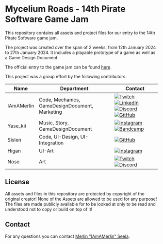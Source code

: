 # Mycelium Roads - 14th Pirate Software Game Jam
This repository contains all assets and project files for our entry to the 14th Pirate Software game jam.

The project was created over the span of 2 weeks, from 12th January 2024 to 27th January 2024. It includes a playable prototype of a game as  well as a Game Design Document.

The official entry to the game jam can be found [here](https://itch.io/jam/pirate/rate/2490208).

This project was a group effort by the following contributors:

| Name       | Department                                     | Contact |
| ---------- | ---------------------------------------------- | ------- |
| IAmAMerlin | Code, Mechanics, GameDesignDocument, Marketing | [![Twitch](https://img.shields.io/badge/Twitch-a970ff?style=for-the-badge&logo=Twitch&logoColor=white)](https://www.twitch.tv/iamamerlin) [![LinkedIn](https://img.shields.io/badge/LinkedIn-0077B5?style=for-the-badge&logo=linkedin&logoColor=white)](https://www.linkedin.com/in/merlinseela/?locale=en_US) [![Discord](https://img.shields.io/badge/Discord-8a9cfd?style=for-the-badge&logo=discord&logoColor=white)](https://discord.com/invite/ADt6Skn7Rm) [![GitHub](https://img.shields.io/badge/GitHub-181717?style=for-the-badge&logo=github&color=181717)](https://github.com/merlinseela)|
| Yase_kii   | Music, Story, GameDesignDocument               | [![Instagram](https://img.shields.io/badge/Instagram-181717?style=for-the-badge&logo=instagram&color=181717)](https://www.instagram.com/yase_kii/) [![Bandcamp](https://img.shields.io/badge/Bandcamp-181717?style=for-the-badge&logo=Bandcamp&color=181717)](https://yase-kii.bandcamp.com/)|
| Sislen     | Code, UI-Design, UI-Integration                |[![GitHub](https://img.shields.io/badge/GitHub-181717?style=for-the-badge&logo=github&color=181717)](https://github.com/SislenC)         |
| Higan      | UI-Art                                         |[![Instagram](https://img.shields.io/badge/Instagram-181717?style=for-the-badge&logo=instagram&color=181717)](https://www.instagram.com/maplesirup900/?hl=en)         |
| Nose       | Art                                            |[![Twitch](https://img.shields.io/badge/Twitch-a970ff?style=for-the-badge&logo=Twitch&logoColor=white)](https://www.twitch.tv/nose_knows2) [![Discord](https://img.shields.io/badge/Discord-8a9cfd?style=for-the-badge&logo=discord&logoColor=white)](https://discord.com/invite/n6MYx4ueWw)        |

## License
All assets and files in this repository are protected by copyright of the original creator! None of the Assets are allowed to be used for any purpose! The files are made publicly available for to be looked at only to be read and understood not to copy or build on top of it!

## Contact
For any questions you can contact [Merlin "IAmAMerlin" Seela](https://github.com/merlinseela).